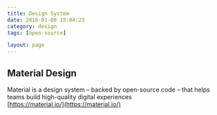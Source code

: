 ```yaml
---
title: Design System
date: 2016-01-08 15:04:23
category: design
tags: [open-source]

layout: page
---
```


## Material Design

Material is a design system – backed by open-source code – that helps teams build high-quality digital experiences  
[https://material.io/](https://material.io/)

